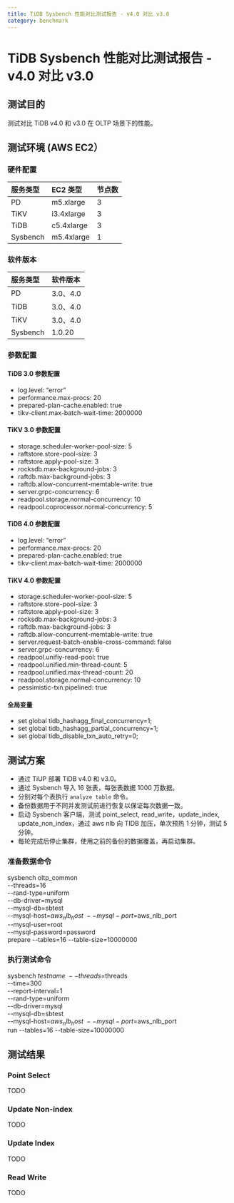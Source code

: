 ```yaml
---
title: TiDB Sysbench 性能对比测试报告 - v4.0 对比 v3.0
category: benchmark
---
```


# TiDB Sysbench 性能对比测试报告 - v4.0 对比 v3.0

## 测试目的

测试对比 TiDB v4.0 和 v3.0 在 OLTP 场景下的性能。

## 测试环境 (AWS EC2）

### 硬件配置

| 服务类型   | EC2 类型   |    节点数  |      
|:----------|:----------|:----------|
| PD        | m5.xlarge |     3     |
| TiKV      | i3.4xlarge|     3     |
| TiDB      | c5.4xlarge|     3     |
| Sysbench  | m5.4xlarge|     1     |

### 软件版本

| 服务类型   | 软件版本        
|:----------|:-----------|
| PD        | 3.0、4.0   |
| TiDB      | 3.0、4.0   |
| TiKV      | 3.0、4.0   |
| Sysbench  | 1.0.20     |

### 参数配置

#### TiDB 3.0 参数配置

- log.level: “error”
- performance.max-procs: 20
- prepared-plan-cache.enabled: true
- tikv-client.max-batch-wait-time: 2000000
    
#### TiKV 3.0 参数配置

- storage.scheduler-worker-pool-size: 5
- raftstore.store-pool-size: 3
- raftstore.apply-pool-size: 3
- rocksdb.max-background-jobs: 3
- raftdb.max-background-jobs: 3
- raftdb.allow-concurrent-memtable-write: true
- server.grpc-concurrency: 6
- readpool.storage.normal-concurrency: 10
- readpool.coprocessor.normal-concurrency: 5

#### TiDB 4.0 参数配置

- log.level: “error”
- performance.max-procs: 20
- prepared-plan-cache.enabled: true
- tikv-client.max-batch-wait-time: 2000000
    
#### TiKV 4.0 参数配置

- storage.scheduler-worker-pool-size: 5
- raftstore.store-pool-size: 3
- raftstore.apply-pool-size: 3
- rocksdb.max-background-jobs: 3
- raftdb.max-background-jobs: 3
- raftdb.allow-concurrent-memtable-write: true
- server.request-batch-enable-cross-command: false
- server.grpc-concurrency: 6
- readpool.unifiy-read-pool: true
- readpool.unified.min-thread-count: 5
- readpool.unified.max-thread-count: 20
- readpool.storage.normal-concurrency: 10
- pessimistic-txn.pipelined: true

#### 全局变量

- set global tidb_hashagg_final_concurrency=1;
- set global tidb_hashagg_partial_concurrency=1;
- set global tidb_disable_txn_auto_retry=0;

## 测试方案

- 通过 TiUP 部署 TiDB v4.0 和 v3.0。
- 通过 Sysbench 导入 16 张表，每张表数据 1000 万数据。
- 分别对每个表执行 `analyze table` 命令。
- 备份数据用于不同并发测试前进行恢复以保证每次数据一致。
- 启动 Sysbench 客户端，测试 point_select, read_write，update_index, update_non_index，通过 aws nlb 向 TIDB 加压，单次预热 1 分钟，测试 5 分钟。
- 每轮完成后停止集群，使用之前的备份的数据覆盖，再启动集群。

### 准备数据命令

sysbench oltp_common \
    --threads=16 \
    --rand-type=uniform \
    --db-driver=mysql \
    --mysql-db=sbtest \
    --mysql-host=$aws_nlb_host \
    --mysql-port=$aws_nlb_port \
    --mysql-user=root \
    --mysql-password=password \
    prepare --tables=16 --table-size=10000000
 
### 执行测试命令

sysbench $testname \
    --threads=$threads \
    --time=300 \
    --report-interval=1 \
    --rand-type=uniform \
    --db-driver=mysql \
    --mysql-db=sbtest \
    --mysql-host=$aws_nlb_host \
    --mysql-port=$aws_nlb_port \
    run --tables=16 --table-size=10000000

## 测试结果

### Point Select

TODO
<!-- TODO ![Point Select](/media/sysbench_v4vsv3_point_select.png) -->

### Update Non-index

TODO
<!-- TODO ![Update Non-index](/media/sysbench_v4vsv3_update_non_index.png)-->

### Update Index

TODO
<!-- TODO ![Update Index](/media/sysbench_v4vsv3_update_index.png)-->

### Read Write

TODO
<!-- ![Read Write](/media/sysbench_v4vsv3_read_write.png)-->
